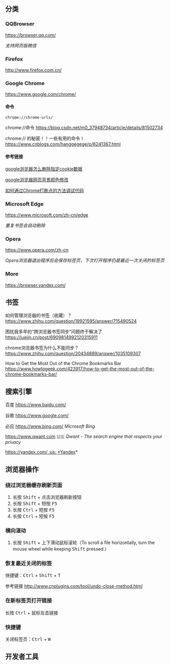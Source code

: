 ## 分类

### QQBrowser

<i class="fa fa-qq"></i> https://browser.qq.com/

*支持网页版微信*



### Firefox

<i class="fa fa-firefox"></i> http://www.firefox.com.cn/



### Google Chrome

<i class="fa fa-chrome"></i> https://www.google.com/chrome/



#### 命令

```
chrome://chrome-urls/
```



chrome://命令 https://blog.csdn.net/m0_37948734/article/details/81502734

chrome:// 的秘密！！一些有用的命令！ https://www.cnblogs.com/hanggegege/p/6241367.html



#### 参考链接

[google浏览器怎么删除指定cookie数据](https://jingyan.baidu.com/album/b2c186c822546ac46ef6ff04.html)

[google浏览器网页背景颜色修改](https://blog.csdn.net/u012086167/article/details/38331543)

[如何通过Chrome打断点的方法调试代码](https://blog.csdn.net/zhaojunjie_dream/article/details/80021064)



### Microsoft Edge

<i class="fa fa-edge"></i> https://www.microsoft.com/zh-cn/edge

*重复书签会自动剔除*



### Opera

<i class="fa fa-opera"></i> https://www.opera.com/zh-cn

*Opera浏览器退出程序后会保存标签页，下次打开程序仍是最近一次关闭的标签页*



### More

https://browser.yandex.com/

## 书签 <i class="ri-fire-line light-red"></i>

如何管理浏览器的书签（收藏）？ https://www.zhihu.com/question/19921595/answer/715490524

困扰我多年的“跨浏览器书签同步”问题终于解决了 https://juejin.cn/post/6909814992120315911

chrome浏览器书签为什么不能同步？ https://www.zhihu.com/question/20434889/answer/1035109307

How to Get the Most Out of the Chrome Bookmarks Bar https://www.howtogeek.com/423917/how-to-get-the-most-out-of-the-chrome-bookmarks-bar/



## 搜索引擎

百度 https://www.baidu.com/

谷歌 https://www.google.com/

必应 https://www.bing.com/ *Microsoft Bing*

https://www.qwant.com :us: *Qwant - The search engine that respects your privacy*

https://yandex.com/ :us: *Yandex*



## 浏览器操作

### 绕过浏览器缓存刷新页面

1. 长按 <kbd>Shift</kbd> + 点击浏览器刷新按钮
2. 长按 <kbd>Shift</kbd> + 短按 <kbd>F5</kbd>
3. 长按 <kbd>Ctrl</kbd> + 短按 <kbd>F5</kbd>
4. 长按 <kbd>Ctrl</kbd> + 短按 <kbd>F5</kbd>



### 横向滚动

1. 长按 <kbd>Shift</kbd> + 上下滑动鼠标滚轮（To scroll a file horizontally, turn the mouse wheel while keeping <kbd>Shift</kbd> pressed.）



### 恢复最近关闭的标签

快捷键：<kbd>Ctrl</kbd> + <kbd>Shift</kbd> + <kbd>T</kbd>



<i class="fa fa-external-link"></i>参考链接  http://www.cnplugins.com/tool/undo-close-method.html



### 在新标签页打开链接

长按 <kbd>Ctrl</kbd> + 鼠标左击链接



### 快捷键

关闭标签页：<kbd>Ctrl</kbd> + <kbd>W</kbd>



## 开发者工具


